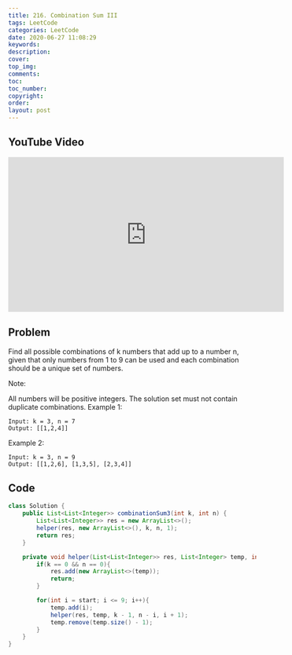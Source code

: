 ```yaml
---
title: 216. Combination Sum III
tags: LeetCode
categories: LeetCode
date: 2020-06-27 11:08:29
keywords:
description:
cover:
top_img:
comments:
toc:
toc_number:
copyright:
order:
layout: post
---
```


## YouTube Video

<iframe width="560" height="315" src="https://www.youtube.com/embed/qQcAm0CE21U" frameborder="0" allow="accelerometer; autoplay; encrypted-media; gyroscope; picture-in-picture" allowfullscreen></iframe>

## Problem

Find all possible combinations of k numbers that add up to a number n, given that only numbers from 1 to 9 can be used and each combination should be a unique set of numbers.

Note:

All numbers will be positive integers.
The solution set must not contain duplicate combinations.
Example 1:

```
Input: k = 3, n = 7
Output: [[1,2,4]]
```

Example 2:

```
Input: k = 3, n = 9
Output: [[1,2,6], [1,3,5], [2,3,4]]
```

## Code

```java
class Solution {
    public List<List<Integer>> combinationSum3(int k, int n) {
        List<List<Integer>> res = new ArrayList<>();
        helper(res, new ArrayList<>(), k, n, 1);
        return res;
    }

    private void helper(List<List<Integer>> res, List<Integer> temp, int k, int n, int start){
        if(k == 0 && n == 0){
            res.add(new ArrayList<>(temp));
            return;
        }

        for(int i = start; i <= 9; i++){
            temp.add(i);
            helper(res, temp, k - 1, n - i, i + 1);
            temp.remove(temp.size() - 1);
        }
    }
}
```

